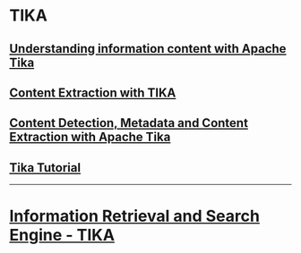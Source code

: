 # TIKA 
## [Understanding information content with Apache Tika](https://www.ibm.com/developerworks/opensource/tutorials/os-apache-tika/)
## [Content Extraction with TIKA](https://www.youtube.com/watch?v=ifgFjAeTOws)
## [Content Detection, Metadata and Content Extraction with Apache Tika](http://www.hascode.com/2012/12/content-detection-metadata-and-content-extraction-with-apache-tika/)
## [Tika Tutorial](http://knowledgeredbox.com/category/java/tika-tutorial/)


---
# [Information Retrieval and Search Engine - TIKA](http://www.cs.ucy.ac.cy/courses/EPL660/labs/LAB07/LAB07.pdf)
